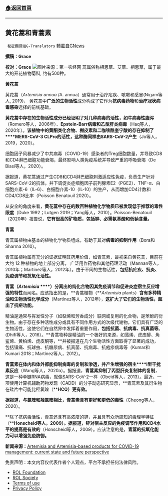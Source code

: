 ###  [:house:返回首頁](https://github.com/ourhimalayas/txt)
---


## 黄花蒿和青蒿素
` 秘密翻譯組G-Translators` [轉載自GNews](https://gnews.org/zh-hans/1776591/)

**撰稿：Grace**

**校对：Grace**
![](https://assets.gnews.org/wp-content/uploads/2021/12/Screen-Shot-2021-12-21-at-12.58.07-AM.jpeg)图片来源：第一农经网
蒿属俗称相思草、艾草、相思草，属于最大的开花植物菊科, 约有500种。

**黄花蒿**

黄花蒿（*Artemisia annua* /A. annua）通常用于治疗疟疾、咳嗽和感冒(Nigam等人, 2019)， 黄花蒿中**广泛的生物活性**成分构成了它作为**抗病毒药物**和**治疗冠状病毒感染**选择的前线基础。

**黄花蒿中存在的生物活性成分已经证明了对几种病毒的活性，如牛病毒性腹泻**（Romero等人，2006年）、**Epstein-Barr病毒和乙型肝炎病毒**（Haq等人，2020年）。**该植物中的黄酮类化合物、槲皮素和二咖啡酰奎宁酸的存在抑制了****MERS-CoV-3 CLPro的活性，这种酶同样由SARS-CoV-2产生**（Jo等人，2019，2020）。

细胞因子风暴减少了中共病毒（COVID-19）感染者的Treg细胞数量，并导致CD8和CD4淋巴细胞功能衰竭，最终影响人类免疫系统并导致严重的呼吸衰竭（De Biasi等人，2020）。

据报道，黄花蒿通过产生CD8和CD4淋巴细胞刺激适应性免疫，负责生产针对SARS-CoV-2的抗体，并下调促炎症细胞因子前列腺素E2（PGE2）、TNF-α、白细胞介素-6（IL-6）、白细胞介素-10（IL-10）的生产，从而增加CD4计数和CD4/CD8比率（Poisson Benatouil 2020）。

从安全的角度来看，**黄花蒿中存在的数百种植物化学物质已被发现低于推荐的毒性限度**（Duke 1992；Lutgen 2019；Yang等人，2010）。Poisson-Benatouil（2020年）报告说，**它有很高的矿物质，包括钾、必需氨基酸和低钠含量。**

**青蒿**

青蒿属植物由基本的植物化学物质组成，有助于其对**病毒的抑制作用**（Bora和Sharma 2010）。

青蒿属植物属有充分的证据证明其药用价值，如青蒿素，最初来自黄花蒿，目前在大约 12 种植物的地上部分分离， 广泛用作药物和其他药理活动（Mannan等人，2010年；Martínez等人，2012年）。由于不同的生物活性，**包括抗疟疾、抗炎、免疫调节和抗氧化活性。**

**青蒿（*****Artemisia***** ****）**分离出的纯化合物因**其免疫调节和促进炎症宿主反应增强的特性**而闻名。应该指出的是，**青蒿植物（***Artemisia* plants）**含有多种精油和生物活性化学成分**（Martínez等人，2012年），**这扩大了它们的生物活性，超出了抗疟功能。**

精油是通常与挥发性分子（如萜烯和芳香成分）联网或复用的化合物，是苯酚的衍生物。由于存在多种活性成分或具有不同作用方式的次级代谢物，它们具有广泛的生物活性，这使它们在自然界中发挥着重要作用，**包括抗菌、抗病毒、抗真菌等**。(Dhifi等人，2016）。**青蒿物种是精油的一个极好的来源，如蒎烯、虎皮醇、角鲨烯、黄柏烯、虎皮酮等，**并被报道在几个生物活性方面取得了显著的成功，包括镇痛、抗球虫、抗糖尿病、抗真菌、抗病毒、抗疱疹病毒等（Kumar和Kumari 2018；Martínez等人，2012）。

**青蒿素在体内和体外都能抑制病毒的复制和渗透，并产生增强的宿主****I型干扰素反应**（Wang等人，2020a）。据报道，**青蒿素抑制了丙型肝炎复制体的复制**，这是一种单链RNA病毒，就像SARS-CoV-2一样（Obeid等人，2013）。最近，一项使用计算机辅助药物发现（CADD）的分子动态研究显示，**青蒿素及其衍生物在硅片中可能比羟氯喹（****HCQ）更有效。**

**据报道，与氯喹和羟氯喹相比，青蒿素具有更好和更低的毒性**（Cheong等人，2020）。

**除了抗病毒活性，青蒿还含有高浓度的锌，并且具有众所周知的毒理学特征（****Honscheid等人，2009）。据报道，锌对宿主反应的免疫调节作用和CD4水平的提高是有效的**（Honscheid等人，2009）。应该注意的是，**青蒿的抗氧化能力可以增强免疫防御。**

**新闻来源：**[Artemisia and Artemisia-based products for COVID-19 management: current state and future perspective](https://www.ncbi.nlm.nih.gov/pmc/articles/PMC8098784/)

 

免责声明：本文内容仅代表作者个人观点，平台不承担任何法律风险。

- [ROL Foundation](https://rolfoundation.org/)
- [ROL Society](https://rolsociety.org/)
- [Terms of use](https://gnews.org/terms-of-use-3/)
- [Privacy Policy](https://gnews.org/privacy-policy/)
